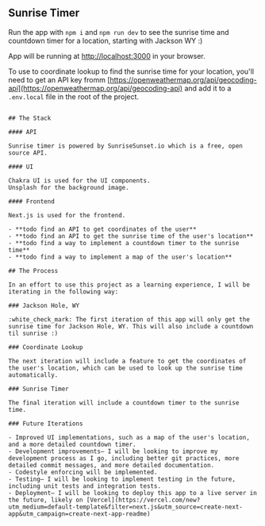 ## Sunrise Timer

Run the app with `npm i` and `npm run dev` to see the sunrise time and countdown timer for a location, starting with Jackson WY :)

App will be running at [http://localhost:3000](http://localhost:3000) in your browser.

To use to coordinate lookup to find the sunrise time for your location, you'll need to get an API key fromm [https://openweathermap.org/api/geocoding-api](https://openweathermap.org/api/geocoding-api) and add it to a `.env.local` file in the root of the project.

```

## The Stack

#### API

Sunrise timer is powered by SunriseSunset.io which is a free, open source API.

#### UI

Chakra UI is used for the UI components.
Unsplash for the background image.

#### Frontend

Next.js is used for the frontend.

- **todo find an API to get coordinates of the user**
- **todo find an API to get the sunrise time of the user's location**
- **todo find a way to implement a countdown timer to the sunrise time**
- **todo find a way to implement a map of the user's location**

## The Process

In an effort to use this project as a learning experience, I will be iterating in the following way:

### Jackson Hole, WY

:white_check_mark: The first iteration of this app will only get the sunrise time for Jackson Hole, WY. This will also include a countdown til sunrise :)

### Coordinate Lookup

The next iteration will include a feature to get the coordinates of the user's location, which can be used to look up the sunrise time automatically.

### Sunrise Timer

The final iteration will include a countdown timer to the sunrise time.

### Future Iterations

- Improved UI implementations, such as a map of the user's location, and a more detailed countdown timer.
- Development improvements— I will be looking to improve my development process as I go, including better git practices, more detailed commit messages, and more detailed documentation.
- Codestyle enforcing will be implemented.
- Testing— I will be looking to implement testing in the future, including unit tests and integration tests.
- Deployment— I will be looking to deploy this app to a live server in the future, likely on [Vercel](https://vercel.com/new?utm_medium=default-template&filter=next.js&utm_source=create-next-app&utm_campaign=create-next-app-readme)
